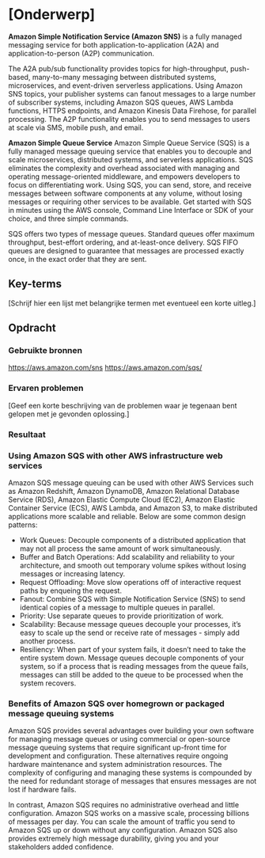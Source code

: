 # [Onderwerp]

**Amazon Simple Notification Service (Amazon SNS)** is a fully managed messaging service for both application-to-application (A2A) and application-to-person (A2P) communication.

The A2A pub/sub functionality provides topics for high-throughput, push-based, many-to-many messaging between distributed systems, microservices, and event-driven serverless applications. Using Amazon SNS topics, your publisher systems can fanout messages to a large number of subscriber systems, including Amazon SQS queues, AWS Lambda functions, HTTPS endpoints, and Amazon Kinesis Data Firehose, for parallel processing. The A2P functionality enables you to send messages to users at scale via SMS, mobile push, and email.

**Amazon Simple Queue Service**
Amazon Simple Queue Service (SQS) is a fully managed message queuing service that enables you to decouple and scale microservices, distributed systems, and serverless applications. SQS eliminates the complexity and overhead associated with managing and operating message-oriented middleware, and empowers developers to focus on differentiating work. Using SQS, you can send, store, and receive messages between software components at any volume, without losing messages or requiring other services to be available. Get started with SQS in minutes using the AWS console, Command Line Interface or SDK of your choice, and three simple commands.

SQS offers two types of message queues. Standard queues offer maximum throughput, best-effort ordering, and at-least-once delivery. SQS FIFO queues are designed to guarantee that messages are processed exactly once, in the exact order that they are sent.

## Key-terms
[Schrijf hier een lijst met belangrijke termen met eventueel een korte uitleg.]

## Opdracht
### Gebruikte bronnen
https://aws.amazon.com/sns
https://aws.amazon.com/sqs/

### Ervaren problemen
[Geef een korte beschrijving van de problemen waar je tegenaan bent gelopen met je gevonden oplossing.]

### Resultaat
### Using Amazon SQS with other AWS infrastructure web services
Amazon SQS message queuing can be used with other AWS Services such as Amazon Redshift, Amazon DynamoDB, Amazon Relational Database Service (RDS), Amazon Elastic Compute Cloud (EC2), Amazon Elastic Container Service (ECS), AWS Lambda, and Amazon S3, to make distributed applications more scalable and reliable. Below are some common design patterns:

* Work Queues: Decouple components of a distributed application that may not all process the same amount of work simultaneously.
* Buffer and Batch Operations: Add scalability and reliability to your architecture, and smooth out temporary volume spikes without losing messages or increasing latency.
* Request Offloading: Move slow operations off of interactive request paths by enqueing the request.
* Fanout: Combine SQS with Simple Notification Service (SNS) to send identical copies of a message to multiple queues in parallel.
* Priority: Use separate queues to provide prioritization of work.
* Scalability: Because message queues decouple your processes, it’s easy to scale up the send or receive rate of messages - simply add another process.
* Resiliency: When part of your system fails, it doesn’t need to take the entire system down. Message queues decouple components of your system, so if a process that is reading messages from the queue fails, messages can still be added to the queue to be processed when the system recovers.

### Benefits of Amazon SQS over homegrown or packaged message queuing systems

Amazon SQS provides several advantages over building your own software for managing message queues or using commercial or open-source message queuing systems that require significant up-front time for development and configuration. 
These alternatives require ongoing hardware maintenance and system administration resources. The complexity of configuring and managing these systems is compounded by the need for redundant storage of messages that ensures messages are not lost if hardware fails.

In contrast, Amazon SQS requires no administrative overhead and little configuration. Amazon SQS works on a massive scale, processing billions of messages per day. You can scale the amount of traffic you send to Amazon SQS up or down without any configuration. Amazon SQS also provides extremely high message durability, giving you and your stakeholders added confidence.
